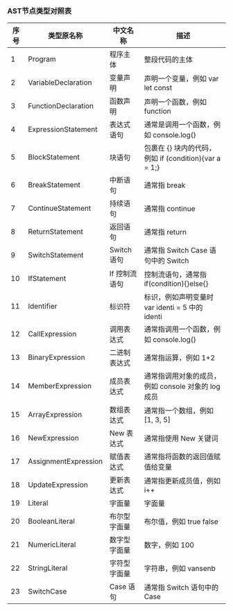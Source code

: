 
### AST节点类型对照表

|  序号       |   类型原名称               |     中文名称         |       描述                                            |
|  ---       |   ---                     |     ---            |       ---                                             |
|   1        |   Program                 |     程序主体         |    整段代码的主体                                       |
|   2        |   VariableDeclaration     |     变量声明         |    声明一个变量，例如 var let const                      |
|   3        |   FunctionDeclaration     |     函数声明         |    声明一个函数，例如 function                           |
|   4        |   ExpressionStatement     |     表达式语句       |    通常是调用一个函数，例如 console.log()                 |
|   5        |   BlockStatement          |     块语句           |   包裹在 {} 块内的代码，例如 if (condition){var a = 1;}  |
|   6        |   BreakStatement          |     中断语句         |   通常指 break                                         |
|   7        |   ContinueStatement       |     持续语句         |   通常指 continue                                      |
|   8        |   ReturnStatement         |     返回语句         |   通常指 return                                        |
|   9        |   SwitchStatement         |     Switch 语句     |   通常指 Switch Case 语句中的 Switch                     |
|   10       |   IfStatement             |     If 控制流语句    |   控制流语句，通常指 if(condition){}else{}                |
|   11       |   Identifier              |     标识符           |  标识，例如声明变量时 var identi = 5 中的 identi          |
|   12       |   CallExpression          |     调用表达式        |  通常指调用一个函数，例如 console.log()                   |
|   13       |   BinaryExpression        |     二进制表达式      |  通常指运算，例如 1+2                                    |
|   14       |   MemberExpression        |     成员表达式        |  通常指调用对象的成员，例如 console 对象的 log 成员         |
|   15       |   ArrayExpression         |     数组表达式        |  通常指一个数组，例如 [1, 3, 5]                          |
|   16       |   NewExpression           |     New 表达式       |  通常指使用 New 关键词                                   |
|   17       |   AssignmentExpression    |     赋值表达式        |  通常指将函数的返回值赋值给变量                            |
|   18       |   UpdateExpression        |     更新表达式        |  通常指更新成员值，例如 i++                               |
|   19       |   Literal                 |     字面量           |  字面量                                                 |
|   20       |   BooleanLiteral          |     布尔型字面量      |  布尔值，例如 true false                                 |
|   21       |   NumericLiteral          |     数字型字面量      |  数字，例如 100                                          |
|   22       |   StringLiteral           |     字符型字面量      |  字符串，例如 vansenb                                    |
|   23       |   SwitchCase              |     Case 语句        |  通常指 Switch 语句中的 Case                             |